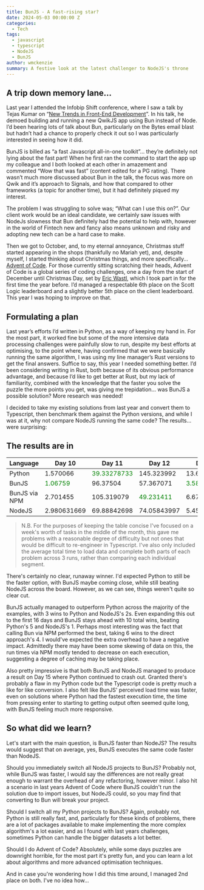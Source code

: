 ```yaml
---
title: BunJS - A fast-rising star?
date: 2024-05-03 00:00:00 Z
categories:
  - Tech
tags:
  - javascript
  - typescript
  - NodeJS
  - BunJS
author: wmckenzie
summary: A festive look at the latest challenger to NodeJS's throne
---
```


## A trip down memory lane...

Last year I attended the Infobip Shift conference, where I saw a talk by Tejas Kumar on “[New Trends in Front-End Development](https://www.youtube.com/watch?v=VINfWbaFBVs&list=PLuAItjWV4peETEf336UJKvDsI5RWbshUa&index=31&pp=iAQB)”. In his talk, he demoed building and running a new QwikJS app using Bun instead of Node. I’d been hearing lots of talk about Bun, particularly on the Bytes email blast but hadn’t had a chance to properly check it out so I was particularly interested in seeing how it did.

BunJS is billed as “a fast Javascript all-in-one toolkit”... they’re definitely not lying about the fast part! When he first ran the command to start the app up my colleague and I both looked at each other in amazement and commented “Wow that was fast” (content edited for a PG rating). There wasn’t much more discussed about Bun in the talk, the focus was more on Qwik and it’s approach to Signals, and how that compared to other frameworks (a topic for another time), but it had definitely piqued my interest.

The problem I was struggling to solve was; “What can I use this on?”. Our client work would be an ideal candidate, we certainly saw issues with NodeJs slowness that Bun definitely had the potential to help with, however in the world of Fintech new and fancy also means unknown and risky and adopting new tech can be a hard case to make.

Then we got to October, and, to my eternal annoyance, Christmas stuff started appearing in the shops (thankfully no Mariah yet), and, despite myself, I started thinking about Christmas things, and more specifically… [Advent of Code](https://adventofcode.com/). For those currently sitting scratching their heads, Advent of Code is a global series of coding challenges, one a day from the start of December until Christmas Day, set by [Eric Wastl](http://was.tl/), which I took part in for the first time the year before. I’d managed a respectable 6th place on the Scott Logic leaderboard and a slightly better 5th place on the client leaderboard. This year I was hoping to improve on that.

## Formulating a plan

Last year’s efforts I’d written in Python, as a way of keeping my hand in. For the most part, it worked fine but some of the more intensive data processing challenges were painfully slow to run, despite my best efforts at optimising, to the point where, having confirmed that we were basically running the same algorithm, I was using my line manager’s Rust versions to get the final answers. Suffice to say, this year I needed something better. I’d been considering writing in Rust, both because of its obvious performance advantage, and because I’d like to get better at Rust, but my lack of familiarity, combined with the knowledge that the faster you solve the puzzle the more points you get, was giving me trepidation… was BunJS a possible solution? More research was needed!

I decided to take my existing solutions from last year and convert them to Typescript, then benchmark them against the Python versions, and while I was at it, why not compare NodeJS running the same code? The results... were surprising:

## The results are in

| Language      | Day 10                                   | Day 11                                       | Day 12                                     | Day 13                                    | Day 14                                       | Day 15                                       | Day 16                                       |
| ------------- | ---------------------------------------- | -------------------------------------------- | ------------------------------------------ | ----------------------------------------- | -------------------------------------------- | -------------------------------------------- | -------------------------------------------- |
| Python        | 1.570066                                 | <span style="color:green">39.33278733</span> | 145.323992                                 | 13.61234967                               | 4243.105014                                  |                                              | <span style="color:green">1874.640703</span> |
| BunJS         | <span style="color:green">1.06759</span> | 96.37504                                     | 57.367071                                  | <span style="color:green">3.588709</span> | 1139.287269                                  | 8118.08808                                   | 3896.015796                                  |
| BunJS via NPM | 2.701455                                 | 105.319079                                   | <span style="color:green">49.231411</span> | 6.679770667                               | <span style="color:green">975.7302437</span> | <span style="color:green">8085.080331</span> | 3948.378316                                  |
| NodeJS        | 2.980631669                              | 69.88842698                                  | 74.05843997                                | 5.454815348                               | 1994.470144                                  | 10390.28093                                  | 3724.372108                                  |

> N.B. For the purposes of keeping the table concise I've focused on a week's worth of tasks in the middle of the month, this gave me problems with a reasonable degree of difficulty but not ones that would be difficult to re-engineer in Typescript. I've also only included the average total time to load data and complete both parts of each problem across 3 runs, rather than comparing each individual segment.

There's certainly no clear, runaway winner. I'd expected Python to still be the faster option, with BunJS maybe coming close, while still beating NodeJS across the board. However, as we can see, things weren't quite so clear cut.

BunJS actually managed to outperform Python across the majority of the examples, with 3 wins to Python and NodeJS's 2s. Even expanding this out to the first 16 days
and BunJS stays ahead with 10 total wins, beating Python's 5 and NodeJS's 1. Perhaps most interesting was the fact that calling Bun via NPM performed the best, taking
6 wins to the direct approach's 4. I would've expected the extra overhead to have a negative impact. Admittedly there may have been some skewing of data on this, the run
times via NPM mostly tended to decrease on each execution, suggesting a degree of caching may be taking place.

Also pretty impressive is that both BunJS and NodeJS managed to produce a result on Day 15 where Python continued to crash out. Granted there's probably a flaw in my Python code
but the Typescript code is pretty much a like for like conversion. I also felt like BunJS' perceived load time was faster, even on solutions where Python had the
fastest execution time, the time from pressing enter to starting to getting output often seemed quite long, with BunJS feeling much more responsive.

## So what did we learn?

Let's start with the main question, is BunJS faster than NodeJS? The results would suggest that on average, yes, BunJS executes the same code faster than NodeJS.

Should you immediately switch all NodeJS projects to BunJS? Probably not, while BunJS was faster, I would say the differences are not really great enough to warrant the
overhead of any refactoring, however minor. I also hit a scenario in last years Advent of Code where BunJS couldn't run the solution due to import issues, but NodeJS could,
so you may find that converting to Bun will break your project.

Should I switch all my Python projects to BunJS? Again, probably not. Python is still really fast, and, particularly for these kinds of problems, there are a lot of packages
available to make implementing the more complex algorithm's a lot easier, and as I found with last years challenges, sometimes Python can handle the bigger datasets a lot better.

Should I do Advent of Code? Absolutely, while some days puzzles are downright horrible, for the most part it's pretty fun, and you can learn a lot about algorithms and more
advanced optimisation techniques.

And in case you're wondering how I did this time around, I managed 2nd place on both. I've no idea how...
